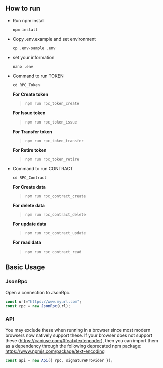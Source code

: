 ## How to run
- Run npm install
   ```shell
   npm install
   ```

- Copy .env.example and set environment
   ```shell
   cp .env-sample .env
   ```

 
- set your information

   ```shell
   nano .env
   ```


- Command to run TOKEN
   ```shell
   cd RPC_Token
   ```
  **For Create token**
  > `npm run rpc_token_create`

  **For Issue token**
  > `npm run rpc_token_issue`

  **For Transfer token**
  > `npm run rpc_token_transfer`

  **For Retire token**
  > `npm run rpc_token_retire`


- Command to run CONTRACT
   ```shell
   cd RPC_Contract
   ```
  **For Create data**
  > `npm run rpc_contract_create`

  **For delete data**
  > `npm run rpc_contract_delete`

  **For update data**
  > `npm run rpc_contract_update`

  **For read data**
  > `npm run rpc_contract_read`


## Basic Usage


### JsonRpc

Open a connection to JsonRpc.
```js
const url="https://www.myurl.com";
const rpc = new JsonRpc(url);
```

### API

You may exclude these when running in a browser since most modern browsers now natively support these. If your browser does not support these (https://caniuse.com/#feat=textencoder), then you can import them as a dependency through the following deprecated npm package: https://www.npmjs.com/package/text-encoding
```js
const api = new Api({ rpc, signatureProvider });
```

